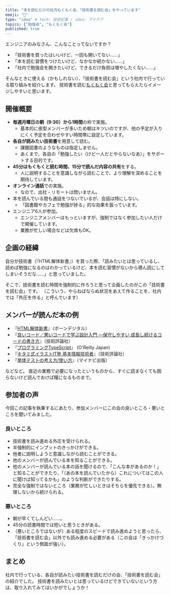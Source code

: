 ```yaml
---
title: "本を読むだけの社内もくもく会、「技術書を読む会」をやっています"
emoji: "📖"
type: "idea" # tech: 技術記事 / idea: アイデア
topics: ["勉強会", "もくもく会"]
published: true
---
```



エンジニアのみなさん、こんなことってないですか？

- 「技術書を買ったはいいけど、一回も開いてない……」
- 「本を読む習慣をつけたいけど、なかなか続かない……」
- 「社内で勉強会を開きたいけど、できるだけ負担は増やしたくない……」

そんなときに使える（かもしれない）、「技術書を読む会」という社内で行っている取り組みを紹介します。
技術書を読む[もくもく会](https://ja.wikipedia.org/wiki/%E3%82%82%E3%81%8F%E3%82%82%E3%81%8F%E4%BC%9A_(%E9%9B%86%E4%BC%9A))と思ってもらえたらイメージしやすいと思います。

## 開催概要

- **毎週月曜日の朝（9:30）から1時間**の枠で実施。
  - 基本的に夜型メンバーが多いため朝はキツいのですが、他の予定が入りにくく予定を合わせやすい時間帯に設定しています。
- **各自が読みたい技術書**を用意して読む。
  - 課題図書のようなものは指定しません。
  - あくまで、各自の「勉強したい（けど一人だとやらないなあ）」をサポートする目的です。
- **45分はもくもくと読む時間、15分で読んだ内容の共有**をする。
  - 人に説明することを意識しながら読むことで、より理解を深めることを期待しています。
- **オンライン通話**での実施。
  - なので、出社・リモートは問いません。
- 本を読んでいる間も通話をつないでいるが、会話は特にしない。
  - 「図書館やカフェで勉強が捗る」的な効果を狙っています。
- エンジニア6人が参加。
  - エンジニアメンバーはもっといますが、強制ではなく参加したい人だけで開催しています。
  - 業務が忙しい場合などは欠席もOK。

## 企画の経緯

自分が技術書（『HTML解体新書』）を買った際、「読みたいとは思っているし、読めば勉強になるのはわかっているけど、本を読む習慣がないから積ん読にしてしまいそうだな……」と思っていました。

そこで、技術書を読む時間を強制的に作ろうと思って企画したのがこの「技術書を読む会」です。
（こういう、やらねばならぬ状況をあえて作ることを、社内では「外圧を作る」と呼んでいます）

## メンバーが読んだ本の例

- 『[HTML解体新書](https://www.borndigital.co.jp/book/25999.html)』（ボーンデジタル）
- 『[良いコード／悪いコードで学ぶ設計入門 ―保守しやすい 成長し続けるコードの書き方](https://gihyo.jp/book/2022/978-4-297-12783-1)』（技術評論社）
- 『[プログラミングTypeScript](https://www.oreilly.co.jp/books/9784873119045/)』 (O'Reilly Japan)
- 『[キタミ式イラストIT塾 基本情報技術者](https://gihyo.jp/book/2021/978-4-297-12451-9)』（技術評論社）
- 『[単体テストの考え方/使い方](https://book.mynavi.jp/ec/products/detail/id=134252)』（マイナビ出版）

などなど。
直近の業務で必要になったというものから、すぐに読まなくても困らないけど読んでおけば糧になるものまで。

## 参加者の声

今回この記事を執筆するにあたり、参加メンバーにこの会の良いところ・悪いところを聞いてみました。

### 良いところ

- 技術書を読み進める外圧を受けられる。
- 半強制的にインプットのきっかけができる。
- 他者に説明しようと意識しながら読むことができる。
- 他のメンバーが読んでいる本を知ることができる。
- 他のメンバーが読んでいる本の話を聞けるので、「こんな本があるのか！」と知ることができたり、「（あの本を読んでいたから）これについてはこの人に聞けば知ってるかも」のような判断ができたりする。
- 完全な強制ではないところ（業務が忙しいときはそちらを優先できる）。無理しないから続けられる。

### 悪いところ

- 朝が早くてしんどい……。
- 45分の読書時間では短いと思うときがある。
- （悪いところではないが）ある程度のスピードで読み進めようと思ったら、「技術書を読む会」以外でも読み進める必要がある（この会は「きっかけづくり」という側面が強い）。

## まとめ

社内で行っている、各自が読みたい技術書を読むだけの会、「技術書を読む会」の紹介でした。
技術書を読みたいとは思っているけどできていないという方は、取り入れてみてはいかがでしょうか！

